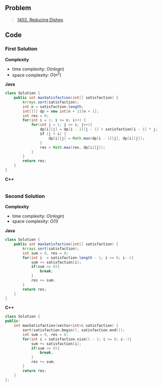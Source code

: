 ## Problem

> [1402. Reducing Dishes](https://leetcode.cn/problems/reducing-dishes/)

## Code

### First Solution

**Complexity**

- time complexity: $O(nlogn)$
- space complexity: $O(n^2)$

**Java**

```java
class Solution {
    public int maxSatisfaction(int[] satisfaction) {
        Arrays.sort(satisfaction);
        int n = satisfaction.length;
        int[][] dp = new int[n + 1][n + 1];
        int res = 0;
        for(int i = 1; i <= n; i++) {
            for(int j = 1; j <= i; j++){
                dp[i][j] = dp[i - 1][j - 1] + satisfaction[i - 1] * j;
                if (j < i) {
                    dp[i][j] = Math.max(dp[i - 1][j], dp[i][j]);
                }
                res = Math.max(res, dp[i][j]);
            }
        }
        return res;
    }
}
```

**C++**

``` c++
```



### Second Solution

**Complexity**

- time complexity: $O(nlogn)$
- space complexity: $O(1)$

**Java**

``` java
class Solution {
    public int maxSatisfaction(int[] satisfaction) {
        Arrays.sort(satisfaction);
        int sum = 0, res = 0;
        for(int i  = satisfaction.length - 1; i >= 0; i--){
            sum += satisfaction[i];
            if(sum <= 0){
                break;
            }
            res += sum;
        }
        return res;
    }
}
```

**C++**

``` c++
class Solution {
public:
    int maxSatisfaction(vector<int>& satisfaction) {
        sort(satisfaction.begin(), satisfaction.end());
        int sum = 0, res = 0;
        for(int i = satisfaction.size() - 1; i >= 0; i--){
            sum += satisfaction[i];
            if(sum <= 0){
                break;
            }
            res += sum;
        }
        return res;
    }
};
```

